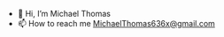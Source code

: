 - 👋 Hi, I’m Michael Thomas
- 📫 How to reach me MichaelThomas636x@gmail.com

<!---
MichaelThomas636/MichaelThomas636 is a ✨ special ✨ repository because its `README.md` (this file) appears on your GitHub profile.
You can click the Preview link to take a look at your changes.
--->
